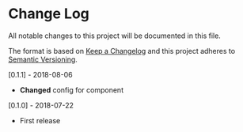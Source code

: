 # Change Log
All notable changes to this project will be documented in this file.

The format is based on [Keep a Changelog](http://keepachangelog.com/)
and this project adheres to [Semantic Versioning](http://semver.org/).

[0.1.1] - 2018-08-06
- **Changed** config for component

[0.1.0] - 2018-07-22
- First release